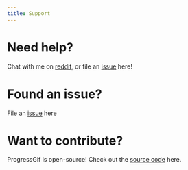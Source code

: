 ```yaml
---
title: Support
---
```



# Need help? 
Chat with me on [reddit](https://www.reddit.com/u/aheze), or file an [issue](https://github.com/aheze/ProgressGif/issues) here!

# Found an issue? 
File an [issue](https://github.com/aheze/ProgressGif/issues) here

# Want to contribute?
ProgressGif is open-source! Check out the [source code](https://github.com/aheze/ProgressGif) here.

